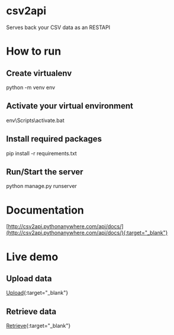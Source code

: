# csv2api
Serves back your CSV data as an RESTAPI

# How to run

## Create virtualenv
python -m venv env

## Activate your virtual environment
env\Scripts\activate.bat

## Install required packages
pip install -r requirements.txt

## Run/Start the server
python manage.py runserver

# Documentation
[http://csv2api.pythonanywhere.com/api/docs/](http://csv2api.pythonanywhere.com/api/docs/){:target="_blank"}

# Live demo
## Upload data
[Upload](http://csv2api.pythonanywhere.com/api/upload/){:target="_blank"}

## Retrieve data
[Retrieve](http://csv2api.pythonanywhere.com/api/data/<uuid>/?format=json){:target="_blank"}